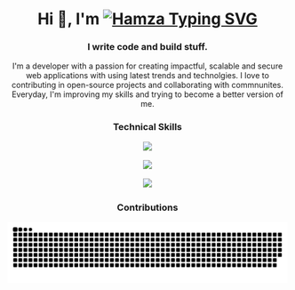 <h1 align="center">Hi 👋, I'm <a href="https://hmzakhalid.com"><img style="margin-bottom: -10px" src="https://readme-typing-svg.demolab.com?font=Noto+Nastaliq+Urdu&weight=700&size=32&duration=700&pause=1000&color=F7F7F7&vCenter=true&width=120&height=40&lines=Hamza;%D8%AD%D9%85%D8%B2%DB%81;+%E3%83%8F%E3%83%A0%E3%82%B6;%E5%93%88%E5%A7%86%E6%89%8E" alt="Hamza Typing SVG" /></a></h1>
<h3 align="center">I write code and build stuff.</h3>
<p align="center"> I'm a developer with a passion for creating impactful, scalable and secure web applications with using latest trends and technolgies. I love to contributing in open-source projects and collaborating with commnunites. Everyday, I'm improving my skills and trying to become a better version of me.</p>

### <p align="center">Technical Skills</p>

<p align="center">
  <a href="https://hmzakhalid.com">
    <img src="https://skillicons.dev/icons?i=js,mongodb,express,react,nodejs,typescript,next,mysql" />
  </a>
</p>
<p align="center">
  <a href="https://hmzakhalid.com">
    <img src="https://skillicons.dev/icons?i=html,css,bootstrap,tailwind,figma,git,github,wordpress" />
  </a>
</p>
<p align="center">
  <a href="https://hmzakhalid.com">
    <img src="https://skillicons.dev/icons?i=python,django,fastapi,pytorch,tensorflow,kubernetes,docker,aws" />
  </a>
</p>

### <p align="center">Contributions</p>
<pictur ealign="center">
  <source media="(prefers-color-scheme: dark)" srcset="https://raw.githubusercontent.com/platane/platane/output/github-contribution-grid-snake-dark.svg">
  <source media="(prefers-color-scheme: light)" srcset="https://raw.githubusercontent.com/platane/platane/output/github-contribution-grid-snake.svg">
  <img alt="github contribution grid snake animation" src="https://raw.githubusercontent.com/platane/platane/output/github-contribution-grid-snake.svg">
</picture>


